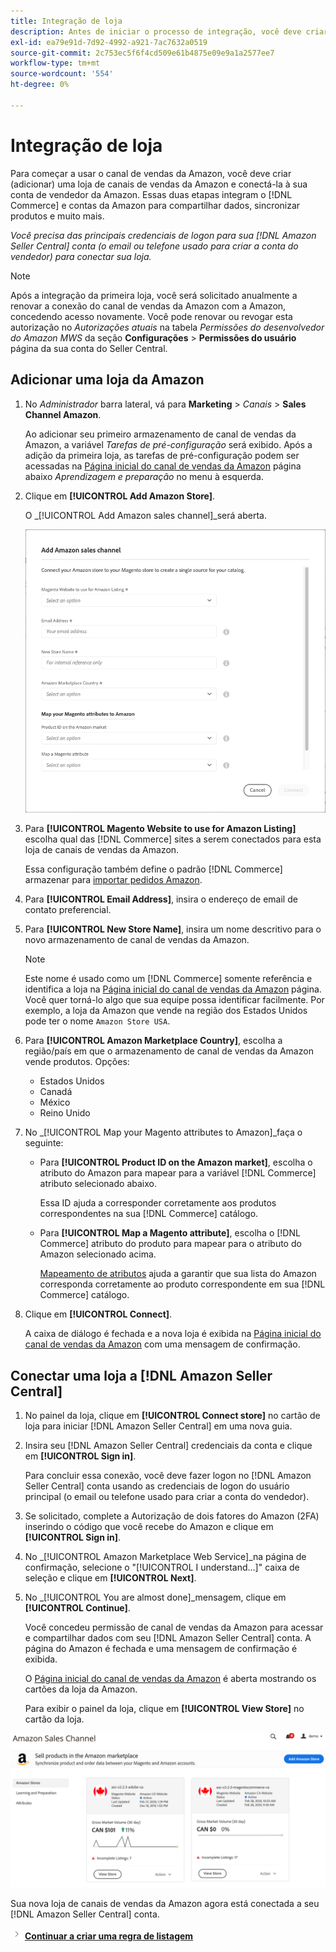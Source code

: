 ```yaml
---
title: Integração de loja
description: Antes de iniciar o processo de integração, você deve criar (adicionar) uma loja do Amazon Sales Channel e conectá-la à sua conta do vendedor do Amazon.
exl-id: ea79e91d-7d92-4992-a921-7ac7632a0519
source-git-commit: 2c753ec5f6f4cd509e61b4875e09e9a1a2577ee7
workflow-type: tm+mt
source-wordcount: '554'
ht-degree: 0%

---
```


# Integração de loja

Para começar a usar o canal de vendas da Amazon, você deve criar (adicionar) uma loja de canais de vendas da Amazon e conectá-la à sua conta de vendedor da Amazon. Essas duas etapas integram o [!DNL Commerce] e contas da Amazon para compartilhar dados, sincronizar produtos e muito mais.

_Você precisa das principais credenciais de logon para sua [!DNL Amazon Seller Central] conta (o email ou telefone usado para criar a conta do vendedor) para conectar sua loja._

>[!NOTE]
>
>Após a integração da primeira loja, você será solicitado anualmente a renovar a conexão do canal de vendas da Amazon com a Amazon, concedendo acesso novamente. Você pode renovar ou revogar esta autorização no _Autorizações atuais_ na tabela _Permissões do desenvolvedor do Amazon MWS_ da seção **Configurações** > **Permissões do usuário** página da sua conta do Seller Central.

## Adicionar uma loja da Amazon

1. No _Administrador_ barra lateral, vá para **Marketing** > _Canais_ > **Sales Channel Amazon**.

   Ao adicionar seu primeiro armazenamento de canal de vendas da Amazon, a variável _Tarefas de pré-configuração_ será exibido. Após a adição da primeira loja, as tarefas de pré-configuração podem ser acessadas na [Página inicial do canal de vendas da Amazon](./amazon-sales-channel-home.md) página abaixo _Aprendizagem e preparação_ no menu à esquerda.

1. Clique em **[!UICONTROL Add Amazon Store]**.

   O _[!UICONTROL Add Amazon sales channel]_será aberta.

   ![Adicionar a loja de canais de vendas da Amazon](assets/amazon-store-integration.png)

1. Para **[!UICONTROL Magento Website to use for Amazon Listing]** escolha qual das [!DNL Commerce] sites a serem conectados para esta loja de canais de vendas da Amazon.

   Essa configuração também define o padrão [!DNL Commerce] armazenar para [importar pedidos Amazon](./order-settings.md).

1. Para **[!UICONTROL Email Address]**, insira o endereço de email de contato preferencial.

1. Para **[!UICONTROL New Store Name]**, insira um nome descritivo para o novo armazenamento de canal de vendas da Amazon.

   >[!NOTE]
   >
   >Este nome é usado como um [!DNL Commerce] somente referência e identifica a loja na [Página inicial do canal de vendas da Amazon](./amazon-sales-channel-home.md) página. Você quer torná-lo algo que sua equipe possa identificar facilmente. Por exemplo, a loja da Amazon que vende na região dos Estados Unidos pode ter o nome `Amazon Store USA`.

1. Para **[!UICONTROL Amazon Marketplace Country]**, escolha a região/país em que o armazenamento de canal de vendas da Amazon vende produtos. Opções:

   - Estados Unidos
   - Canadá
   - México
   - Reino Unido

1. No _[!UICONTROL Map your Magento attributes to Amazon]_faça o seguinte:

   - Para **[!UICONTROL Product ID on the Amazon market]**, escolha o atributo do Amazon para mapear para a variável [!DNL Commerce] atributo selecionado abaixo.

      Essa ID ajuda a corresponder corretamente aos produtos correspondentes na sua [!DNL Commerce] catálogo.

   - Para **[!UICONTROL Map a Magento attribute]**, escolha o [!DNL Commerce] atributo do produto para mapear para o atributo do Amazon selecionado acima.

      [Mapeamento de atributos](./ob-creating-magento-attributes.md) ajuda a garantir que sua lista do Amazon corresponda corretamente ao produto correspondente em sua [!DNL Commerce] catálogo.

1. Clique em **[!UICONTROL Connect]**.

   A caixa de diálogo é fechada e a nova loja é exibida na [Página inicial do canal de vendas da Amazon](./amazon-sales-channel-home.md) com uma mensagem de confirmação.

## Conectar uma loja a [!DNL Amazon Seller Central]

1. No painel da loja, clique em **[!UICONTROL Connect store]** no cartão de loja para iniciar [!DNL Amazon Seller Central] em uma nova guia.

1. Insira seu [!DNL Amazon Seller Central] credenciais da conta e clique em **[!UICONTROL Sign in]**.

   Para concluir essa conexão, você deve fazer logon no [!DNL Amazon Seller Central] conta usando as credenciais de logon do usuário principal (o email ou telefone usado para criar a conta do vendedor).

1. Se solicitado, complete a Autorização de dois fatores do Amazon (2FA) inserindo o código que você recebe do Amazon e clique em **[!UICONTROL Sign in]**.

1. No _[!UICONTROL Amazon Marketplace Web Service]_na página de confirmação, selecione o &quot;[!UICONTROL I understand...]&quot; caixa de seleção e clique em **[!UICONTROL Next]**.

1. No _[!UICONTROL You are almost done]_mensagem, clique em **[!UICONTROL Continue]**.

   Você concedeu permissão de canal de vendas da Amazon para acessar e compartilhar dados com seu [!DNL Amazon Seller Central] conta. A página do Amazon é fechada e uma mensagem de confirmação é exibida.

   O [Página inicial do canal de vendas da Amazon](./amazon-sales-channel-home.md) é aberta mostrando os cartões da loja da Amazon.

   Para exibir o painel da loja, clique em **[!UICONTROL View Store]** no cartão da loja.

![Página inicial do canal de vendas da Amazon com o novo cartão de loja](assets/asc-dashboard-after-2fa.png)

Sua nova loja de canais de vendas da Amazon agora está conectada a seu [!DNL Amazon Seller Central] conta.

![Ícone Próximo](assets/btn-next.png) [**Continuar a criar uma regra de listagem**](./ob-create-listing-rule.md)
